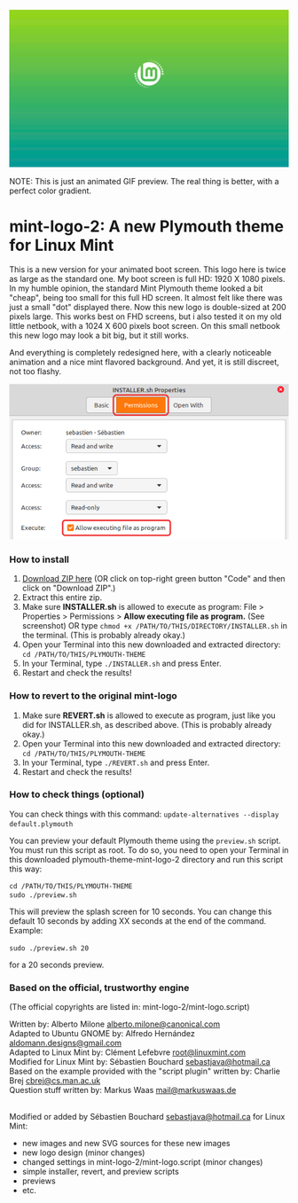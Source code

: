![Preview](preview-animated-100ms.gif)

NOTE: This is just an animated GIF preview. The real thing is better, with a perfect color gradient.

# mint-logo-2: A new Plymouth theme for Linux Mint
This is a new version for your animated boot screen. This logo here is twice as large as the standard one. My boot screen is full HD: 1920 X 1080 pixels. In my humble opinion, the standard Mint Plymouth theme looked a bit "cheap", being too small for this full HD screen. It almost felt like there was just a small "dot" displayed there. Now this new logo is double-sized at 200 pixels large. This works best on FHD screens, but i also tested it on my old little netbook, with a 1024 X 600 pixels boot screen. On this small netbook this new logo may look a bit big, but it still works.

And everything is completely redesigned here, with a clearly noticeable animation and a nice mint flavored background. And yet, it is still discreet, not too flashy.

![Permissions-howto](Permissions-program.png)

### How to install
1. [Download ZIP here](https://github.com/SebastJava/plymouth-theme-mint-logo-2/archive/refs/heads/main.zip) (OR click on top-right green button "Code" and then click on "Download ZIP".)
1. Extract this entire zip.
1. Make sure **INSTALLER.sh** is allowed to execute as program: File > Properties > Permissions > **Allow executing file as program.** (See screenshot) OR type `chmod +x /PATH/TO/THIS/DIRECTORY/INSTALLER.sh` in the terminal. (This is probably already okay.)
1. Open your Terminal into this new downloaded and extracted directory: `cd /PATH/TO/THIS/PLYMOUTH-THEME`
1. In your Terminal, type `./INSTALLER.sh` and press Enter.
1. Restart and check the results!

### How to revert to the original mint-logo
1. Make sure **REVERT.sh** is allowed to execute as program, just like you did for INSTALLER.sh, as described above. (This is probably already okay.)
1. Open your Terminal into this new downloaded and extracted directory: `cd /PATH/TO/THIS/PLYMOUTH-THEME`
1. In your Terminal, type `./REVERT.sh` and press Enter.
1. Restart and check the results!

### How to check things (optional)
You can check things with this command:
`update-alternatives --display default.plymouth`

You can preview your default Plymouth theme using the `preview.sh` script. You must run this script as root. To do so, you need to open your Terminal in this downloaded plymouth-theme-mint-logo-2 directory and run this script this way:

```
cd /PATH/TO/THIS/PLYMOUTH-THEME
sudo ./preview.sh
```

This will preview the splash screen for 10 seconds. You can change this default 10 seconds by adding XX seconds at the end of the command. Example:

```sudo ./preview.sh 20```

for a 20 seconds preview.

### Based on the official, trustworthy engine
(The official copyrights are listed in: mint-logo-2/mint-logo.script)

Written by: Alberto Milone <alberto.milone@canonical.com> <br>
Adapted to Ubuntu GNOME by: Alfredo Hernández <aldomann.designs@gmail.com> <br>
Adapted to Linux Mint by: Clément Lefebvre <root@linuxmint.com> <br>
Modified for Linux Mint by: Sébastien Bouchard <sebastjava@hotmail.ca> <br>
Based on the example provided with the "script plugin" written by: Charlie Brej <cbrej@cs.man.ac.uk> <br>
Question stuff written by: Markus Waas <mail@markuswaas.de> <br>
<br>

Modified or added by Sébastien Bouchard <sebastjava@hotmail.ca> for Linux Mint:

* new images and new SVG sources for these new images
* new logo design (minor changes)
* changed settings in mint-logo-2/mint-logo.script (minor changes)
* simple installer, revert, and preview scripts
* previews
* etc.
